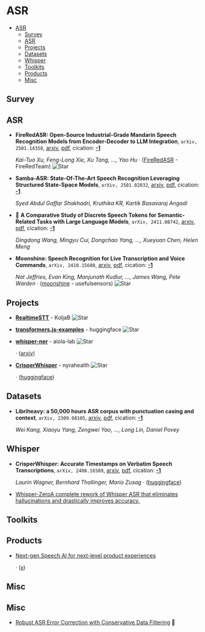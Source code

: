 # ASR

- [ASR](#asr) 
  - [Survey](#survey)
  - [ASR](#asr-1)
  - [Projects](#projects)
  - [Datasets](#datasets)
  - [Whisper](#whisper)
  - [Toolkits](#toolkits)
  - [Products](#products)
  - [Misc](#misc)


## Survey


## ASR

- **FireRedASR: Open-Source Industrial-Grade Mandarin Speech Recognition
  Models from Encoder-Decoder to LLM Integration**, `arXiv, 2501.14350`, [arxiv](http://arxiv.org/abs/2501.14350v1), [pdf](http://arxiv.org/pdf/2501.14350v1.pdf), cication: [**-1**](None) 

	 *Kai-Tuo Xu, Feng-Long Xie, Xu Tang, ..., Yao Hu* · ([FireRedASR](https://github.com/FireRedTeam/FireRedASR) - FireRedTeam) ![Star](https://img.shields.io/github/stars/FireRedTeam/FireRedASR.svg?style=social&label=Star)
- **Samba-ASR: State-Of-The-Art Speech Recognition Leveraging Structured 
  State-Space Models**, `arXiv, 2501.02832`, [arxiv](http://arxiv.org/abs/2501.02832v3), [pdf](http://arxiv.org/pdf/2501.02832v3.pdf), cication: [**-1**](None) 

	 *Syed Abdul Gaffar Shakhadri, Kruthika KR, Kartik Basavaraj Angadi*
- 🌟 **A Comparative Study of Discrete Speech Tokens for Semantic-Related Tasks 
  with Large Language Models**, `arXiv, 2411.08742`, [arxiv](http://arxiv.org/abs/2411.08742v1), [pdf](http://arxiv.org/pdf/2411.08742v1.pdf), cication: [**-1**](None) 

	 *Dingdong Wang, Mingyu Cui, Dongchao Yang, ..., Xueyuan Chen, Helen Meng*
- **Moonshine: Speech Recognition for Live Transcription and Voice Commands**, `arXiv, 2410.15608`, [arxiv](http://arxiv.org/abs/2410.15608v2), [pdf](http://arxiv.org/pdf/2410.15608v2.pdf), cication: [**-1**](None) 

	 *Nat Jeffries, Evan King, Manjunath Kudlur, ..., James Wang, Pete Warden* · ([moonshine](https://github.com/usefulsensors/moonshine?tab=readme-ov-file) - usefulsensors) ![Star](https://img.shields.io/github/stars/usefulsensors/moonshine.svg?style=social&label=Star)

## Projects

- [**RealtimeSTT**](https://github.com/KoljaB/RealtimeSTT) - KoljaB ![Star](https://img.shields.io/github/stars/KoljaB/RealtimeSTT.svg?style=social&label=Star) 
- [**transformers.js-examples**](https://github.com/huggingface/transformers.js-examples/tree/main/moonshine-web) - huggingface ![Star](https://img.shields.io/github/stars/huggingface/transformers.js-examples.svg?style=social&label=Star) 
- [**whisper-ner**](https://github.com/aiola-lab/whisper-ner) - aiola-lab ![Star](https://img.shields.io/github/stars/aiola-lab/whisper-ner.svg?style=social&label=Star) 

	 · ([arxiv](https://arxiv.org/abs/2409.08107))
- [**CrisperWhisper**](https://github.com/nyrahealth/CrisperWhisper/tree/develop) - nyrahealth ![Star](https://img.shields.io/github/stars/nyrahealth/CrisperWhisper.svg?style=social&label=Star) 

	 · ([huggingface](https://huggingface.co/nyrahealth/CrisperWhisper))

## Datasets

- **Libriheavy: a 50,000 hours ASR corpus with punctuation casing and 
  context**, `arXiv, 2309.08105`, [arxiv](http://arxiv.org/abs/2309.08105v2), [pdf](http://arxiv.org/pdf/2309.08105v2.pdf), cication: [**-1**](None) 

	 *Wei Kang, Xiaoyu Yang, Zengwei Yao, ..., Long Lin, Daniel Povey*

## Whisper

- **CrisperWhisper: Accurate Timestamps on Verbatim Speech Transcriptions**, `arXiv, 2408.16589`, [arxiv](http://arxiv.org/abs/2408.16589v1), [pdf](http://arxiv.org/pdf/2408.16589v1.pdf), cication: [**-1**](None) 

	 *Laurin Wagner, Bernhard Thallinger, Mario Zusag* · ([huggingface](https://huggingface.co/nyrahealth/CrisperWhisper))
- [Whisper-ZeroA complete rework of Whisper ASR that eliminates hallucinations and drastically improves accuracy.](https://www.gladia.io/whisper-zero) 

## Toolkits


## Products

- [Next-gen Speech AI for next-level product experiences](https://www.assemblyai.com/universal-2) 

	 · ([x](https://x.com/svpino/status/1851670493667209664))

## Misc
## Misc
- [Robust ASR Error Correction with Conservative Data Filtering](https://huggingface.co/blog/mikelabs/robust-asr-error-correction-conservative-data-filt)  🤗 